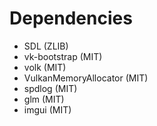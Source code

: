 # Dependencies

- SDL (ZLIB)
- vk-bootstrap (MIT)
- volk (MIT)
- VulkanMemoryAllocator (MIT)
- spdlog (MIT)
- glm (MIT)
- imgui (MIT)